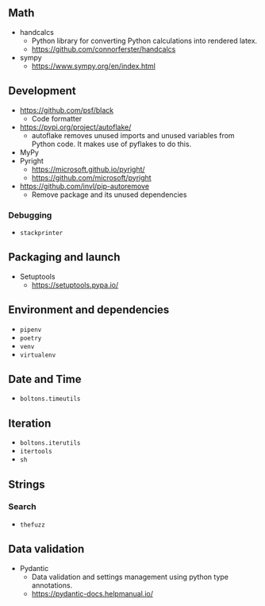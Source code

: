 ## Math
  - handcalcs
    - Python library for converting Python calculations into rendered latex.
    - https://github.com/connorferster/handcalcs
  - sympy
    - https://www.sympy.org/en/index.html

## Development

- https://github.com/psf/black
  - Code formatter
- https://pypi.org/project/autoflake/
  - autoflake removes unused imports and unused variables from Python code. It makes use of pyflakes to do this.
- MyPy
- Pyright
  - https://microsoft.github.io/pyright/
  - https://github.com/microsoft/pyright
- https://github.com/invl/pip-autoremove
  - Remove package and its unused dependencies

### Debugging 

- `stackprinter`

## Packaging and launch

- Setuptools
  - https://setuptools.pypa.io/

## Environment and dependencies

- `pipenv`
- `poetry`
- `venv`
- `virtualenv`

## Date and Time 

- `boltons.timeutils`

## Iteration

- `boltons.iterutils`
- `itertools`
- `sh`

## Strings

### Search 

- `thefuzz`

## Data validation

- Pydantic
  - Data validation and settings management using python type annotations.
  - https://pydantic-docs.helpmanual.io/
